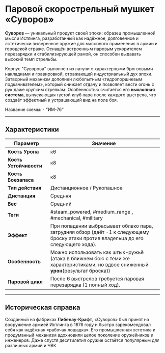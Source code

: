 # Паровой скорострельный мушкет «Суворов»

**Суворов** — уникальный продукт своей эпохи: образец промышленной мысли Истлинга, разработанный как надёжное, долговечное и эстетически выверенное оружие для массового применения в армии и городской страже. Оснащён встроенным паровым ускорителем перезарядки и стабилизирующей рамой, он способен выдавать высокий темп стрельбы.

Корпус "Суворова" выполнен из латуни с характерными бронзовыми накладками и гравировкой, отражающей индустриальный дух эпохи. Затворный механизм дополнен любопытным «гидропоршневым подкачивателем», который снижает отдачу и позволяет вести огонь с рук даже хрупким стрелкам. Особенностью считается его **выхлопная система**, выпускающая густой клуб пара после каждого выстрела, что создаёт эффектный и устрашающий вид на поле боя.

Название схемы: - "ИМ-76"  

---
## Характеристики

| Параметр               | Значение                                                                                                                            |
| ---------------------- | ----------------------------------------------------------------------------------------------------------------------------------- |
| **Кость Урона**        | к6                                                                                                                                  |
| **Кость Устойчивости** | к8                                                                                                                                  |
| **Кость Боезапаса**    | к8                                                                                                                                  |
| **Тип действия**       | Дистанционное / Рукопашное                                                                                                          |
| **Дистанция**          | Средняя                                                                                                                             |
| **Вес**                | Средний                                                                                                                             |
| **Теги**               | #steam_powered, #medium_range , #mechanical, #military                                                                              |
| **Эффект**             | При попадании выбрасывает облако пара, затрудняя обзор (даёт -1 к следующему броску атаки против владельца до его следующего хода). |
| **Особенность**        | Можно использовать как штык-ружьё (атака в ближнем бою с теми же характеристиками, но вдвое сниженный **урон**(результат броска))   |
| **Паровой цикл**       | После 6 выстрелов требуется паровая перезарядка (1 полный ход).                                                                     |

---

## Историческая справка

Созданный на фабриках **Либенау-Крафт**, «Суворов» был принят на вооружение армией Истлинга в 1876 году и быстро зарекомендовал себя как надёжная «рабочая лошадка». Его промышленная эстетика и продуманный механизм вдохновили целое поколение оружейников и инженеров. Даже спустя десятилетия оружие остаётся популярным для различных армий и ЧВК